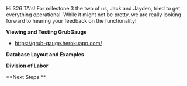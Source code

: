 Hi 326 TA's! For milestone 3 the two of us, Jack and Jayden, tried to get everything operational. While it might not be pretty, we are really looking forward to hearing your feedback on the functionality!
  
**Viewing and Testing GrubGauge**
  - https://grub-gauge.herokuapp.com/
  

 

**Database Layout and Examples**













**Division of Labor**







**Next Steps **
